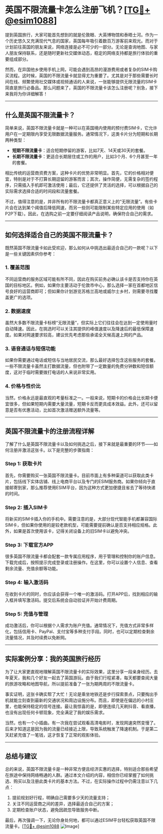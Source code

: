 # 英国不限流量卡怎么注册飞机？[[TG💪+ @esim1088](https://t.me/s/esim1088)]

提到英国旅行，大家可能首先想到的就是伦敦眼、大英博物馆和泰晤士河。作为一个历史悠久又充满现代气息的国家，英国每年吸引着数百万游客前来观光。而对于计划前往英国的朋友来说，网络连接是必不可少的一部分。无论是查询地图、与家人朋友保持联系，还是随时更新社交媒体动态，稳定的网络支持都是旅行体验的重要组成部分。

然而，在异国他乡使用手机上网，可能会遇到高昂的漫游费用或者复杂的SIM卡购买流程。这时候，英国的不限流量卡就显得尤为重要了。尤其是对于那些需要长时间在线、频繁使用社交媒体或视频通话的人来说，一张能够提供无限流量的SIM卡简直是旅行必备品。那么问题来了，英国的不限流量卡该怎么注册呢？别急，接下来我将为你详细解答！

---

## 什么是英国不限流量卡？

简单来说，英国不限流量卡就是一种可以在英国境内使用的预付费SIM卡，它允许用户在一定期限内享受无限数据流量服务。通常情况下，这类卡片分为短期和长期两种类型：

- **短期不限流量卡**：适合短期停留的游客，比如7天、14天或30天的套餐。
- **长期不限流量卡**：更适合长期居住或工作的用户，比如3个月、6个月甚至一年的套餐。

相比传统的运营商资费方案，这种卡片的优势非常明显。首先，它的价格相对便宜，特别是对于不打算长期逗留的游客而言；其次，操作简便，无需复杂的签约程序，只需插入手机即可激活使用；最后，它还提供了灵活的选择，可以根据自己的实际需求选择合适的时间段和流量套餐。

不过，值得注意的是，并非所有的不限流量卡都真正意义上的“无限流量”。有些卡片会在达到某个阈值后降低网速，而另一些则可能限制某些特定应用的使用（如P2P下载）。因此，在选购之前一定要仔细阅读产品说明，确保符合自己的需求。

---

## 如何选择适合自己的英国不限流量卡？

既然英国不限流量卡如此受欢迎，那么如何从中挑选出最适合自己的一款呢？以下是一些关键因素供你参考：

### 1. **覆盖范围**
   不同运营商的服务区域可能有所不同，因此在购买前务必确认该卡是否支持你在英国的目标地区。例如，如果你主要活动于伦敦市中心，那么选择一家在首都地区信号良好的运营商即可；但如果你计划游览苏格兰高地或威尔士乡村，则需要寻找覆盖更广的选项。

### 2. **数据速度**
   虽然大多数不限流量卡标榜“无限流量”，但实际上它们往往会在达到一定使用量时自动降速。因此，在挑选时可以关注其提供的峰值速度以及降速后的最低保障速度。如果对网速要求较高，建议优先考虑那些承诺全天候高速上网的产品。

### 3. **语音通话与短信功能**
   如果你需要通过电话或短信与当地居民交流，那么最好选择包含这些服务的套餐。一些不限流量卡虽然主打数据流量，但也附带了一定数量的免费分钟数和短信额度，这对于临时需要拨打电话的人来说非常实用。

### 4. **价格与性价比**
   当然，价格永远是最直观的考量标准之一。一般来说，短期卡的价格会比长期卡便宜很多，但如果短期内需要大量流量，短期卡反而更具成本效益。此外，还可以留意是否有优惠活动，比如首次激活赠送额外流量等。

---

## 英国不限流量卡的注册流程详解

了解了什么是英国不限流量卡以及如何挑选之后，接下来就是最重要的环节——如何注册并激活这张卡。以下是完整的步骤指南：

### Step 1: 获取卡片
   首先，你需要购买一张英国不限流量卡。目前市面上有多种渠道可以获取此类卡片，包括线下实体店铺、线上电商平台以及专门的ESIM服务商。如果你倾向于直接邮寄到家，那么推荐使用ESIM平台，因为这种方式更加便捷且省去了等待快递的时间。

### Step 2: 插入SIM卡
   将新买的SIM卡插入你的手机中。需要注意的是，大部分现代智能手机都兼容国际SIM卡，但如果你使用的是较老款机型，可能需要提前确认是否支持相应规格。此外，如果是首次使用该卡，记得关闭设备上的旧SIM卡以避免冲突。

### Step 3: 下载官方APP
   很多英国不限流量卡都会配套一款专属应用程序，用于管理和控制你的账户信息。下载完成后，按照提示完成登录或注册操作。在这里，你可以设置个人信息、查看剩余流量、充值余额等功能。

### Step 4: 输入激活码
   在收到卡片的同时，你应该会获得一个唯一的激活码。打开APP后，找到相应的输入框并填写激活码。提交后系统会自动验证并开始计费周期。

### Step 5: 充值与管理
   成功激活后，你可以根据个人需求为账户充值。通常情况下，充值方式非常多样化，包括信用卡、PayPal、支付宝等多种支付手段。同时，也可以定期检查剩余流量情况，并及时续费以免断网。

---

## 实际案例分享：我的英国旅行经历

为了让大家更直观地理解英国不限流量卡的实际效果，这里分享一段亲身经历。去年夏天，我和几个好友一起去了英国游玩。由于我们行程紧凑，每天都要查阅大量的旅游攻略和地图导航，所以提前准备了一张为期两周的不限流量卡。

事实证明，这张卡确实帮了大忙！无论是乘坐地铁还是步行探索景点，只要掏出手机就能立刻查到最新的交通状况和周边设施分布。而且，即使是在偏远的小村庄里，也能保持稳定的信号连接。最让我惊喜的是，即便连续几天刷抖音、看直播，也没有出现任何卡顿现象，完全满足了我的娱乐需求。

当然，也有一个小插曲。有一次我在尝试观看高清电影时，发现网速突然变慢了。后来才知道这是因为我的流量已经接近上限，导致系统触发了降速机制。于是第二天赶紧充值了一笔钱，这才恢复了正常的观影体验。

---

## 总结与建议

总的来说，英国不限流量卡是一种非常方便且经济实惠的选择，特别适合那些希望在旅途中保持网络畅通的人群。通过本文介绍的内容，相信你已经掌握了如何挑选、购买以及注册此类卡片的基本方法。不过，在实际操作过程中仍需注意以下几点：

1. 提前规划好行程，明确自己需要多少天的流量支持；
2. 关注不同运营商之间的差异，选择最适合自己的方案；
3. 定期检查账户状态，避免因疏忽导致服务中断。

最后，再次强调一下，无论你身处何地，都可以通过ESIM平台轻松获取英国不限流量卡。[[TG💪+ @esim1088](https://t.me/s/esim1088) ![Image](https://i.postimg.cc/4NQfJmqS/Snipaste-2025-05-13-00-14-12.png)]